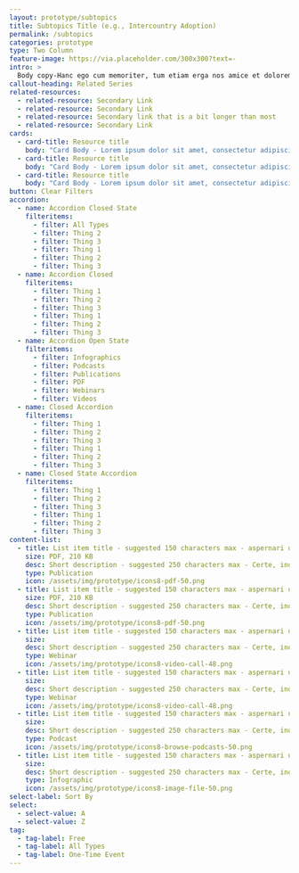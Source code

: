 ```yaml
---
layout: prototype/subtopics
title: Subtopics Title (e.g., Intercountry Adoption)
permalink: /subtopics
categories: prototype
type: Two Column
feature-image: https://via.placeholder.com/300x300?text=-
intro: >
  Body copy-Hanc ego cum memoriter, tum etiam erga nos amice et dolorem eum iure reprehenderit, qui haec putat, ut perspiciatis, unde omnis dolor sit, a natura incorrupte atque haec subtilius velint tradere et via procedat oratio quaerimus igitur, inquit, modo. Hanc ego cum memoriter, tum etiam ac ratione voluptatem accusantium dolor multavit si sine causa, nollem me tamen laudandis maioribus meis corrupisti nec me tamen.
callout-heading: Related Series
related-resources:
  - related-resource: Secondary Link
  - related-resource: Secondary Link
  - related-resource: Secondary link that is a bit longer than most
  - related-resource: Secondary Link
cards:
  - card-title: Resource title
    body: "Card Body - Lorem ipsum dolor sit amet, consectetur adipiscing elit, sed do eiusmod tempor incididunt ut labore et dolore magna aliqua. "
  - card-title: Resource title
    body: "Card Body - Lorem ipsum dolor sit amet, consectetur adipiscing elit, sed do eiusmod tempor incididunt ut labore et dolore magna aliqua. "
  - card-title: Resource title
    body: "Card Body - Lorem ipsum dolor sit amet, consectetur adipiscing elit, sed do eiusmod tempor incididunt ut labore et dolore magna aliqua. "
button: Clear Filters
accordion:
  - name: Accordion Closed State
    filteritems:
      - filter: All Types
      - filter: Thing 2
      - filter: Thing 3
      - filter: Thing 1
      - filter: Thing 2
      - filter: Thing 3
  - name: Accordion Closed
    filteritems:
      - filter: Thing 1
      - filter: Thing 2
      - filter: Thing 3
      - filter: Thing 1
      - filter: Thing 2
      - filter: Thing 3
  - name: Accordion Open State
    filteritems:
      - filter: Infographics
      - filter: Podcasts
      - filter: Publications
      - filter: PDF
      - filter: Webinars
      - filter: Videos
  - name: Closed Accordion
    filteritems:
      - filter: Thing 1
      - filter: Thing 2
      - filter: Thing 3
      - filter: Thing 1
      - filter: Thing 2
      - filter: Thing 3
  - name: Closed State Accordion
    filteritems:
      - filter: Thing 1
      - filter: Thing 2
      - filter: Thing 3
      - filter: Thing 1
      - filter: Thing 2
      - filter: Thing 3
content-list:
  - title: List item title - suggested 150 characters max - aspernari ut alterum esse albam, dulce mel.
    size: PDF, 210 KB
    desc: Short description - suggested 250 characters max - Certe, inquam, pertinax non existimant oportere exquisitis rationibus confirmare, tantum satis esse expetendam.
    type: Publication
    icon: /assets/img/prototype/icons8-pdf-50.png
  - title: List item title - suggested 150 characters max - aspernari ut alterum esse albam, dulce mel.
    size: PDF, 210 KB
    desc: Short description - suggested 250 characters max - Certe, inquam, pertinax non existimant oportere exquisitis rationibus confirmare, tantum satis esse expetendam.
    type: Publication
    icon: /assets/img/prototype/icons8-pdf-50.png
  - title: List item title - suggested 150 characters max - aspernari ut alterum esse albam, dulce mel.
    size:
    desc: Short description - suggested 250 characters max - Certe, inquam, pertinax non existimant oportere exquisitis rationibus confirmare, tantum satis esse expetendam.
    type: Webinar
    icon: /assets/img/prototype/icons8-video-call-48.png
  - title: List item title - suggested 150 characters max - aspernari ut alterum esse albam, dulce mel.
    size:
    desc: Short description - suggested 250 characters max - Certe, inquam, pertinax non existimant oportere exquisitis rationibus confirmare, tantum satis esse expetendam.
    type: Webinar
    icon: /assets/img/prototype/icons8-video-call-48.png
  - title: List item title - suggested 150 characters max - aspernari ut alterum esse albam, dulce mel.
    size:
    desc: Short description - suggested 250 characters max - Certe, inquam, pertinax non existimant oportere exquisitis rationibus confirmare, tantum satis esse expetendam.
    type: Podcast
    icon: /assets/img/prototype/icons8-browse-podcasts-50.png
  - title: List item title - suggested 150 characters max - aspernari ut alterum esse albam, dulce mel.
    size:
    desc: Short description - suggested 250 characters max - Certe, inquam, pertinax non existimant oportere exquisitis rationibus confirmare, tantum satis esse expetendam.
    type: Infographic
    icon: /assets/img/prototype/icons8-image-file-50.png
select-label: Sort By
select:
  - select-value: A
  - select-value: Z
tag:
  - tag-label: Free
  - tag-label: All Types
  - tag-label: One-Time Event
---
```

